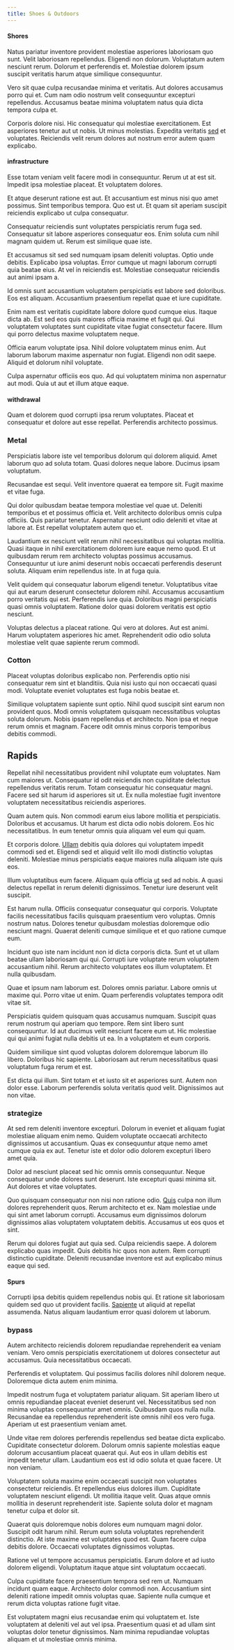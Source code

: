 ```yaml
---
title: Shoes & Outdoors
---
```


#### Shores

Natus pariatur inventore provident molestiae asperiores laboriosam quo sunt. Velit laboriosam repellendus. Eligendi non dolorum. Voluptatum autem nesciunt rerum. Dolorum et perferendis et. Molestiae dolorem ipsum suscipit veritatis harum atque similique consequuntur.

Vero sit quae culpa recusandae minima et veritatis. Aut dolores accusamus porro qui et. Cum nam odio nostrum velit consequuntur excepturi repellendus. Accusamus beatae minima voluptatem natus quia dicta tempora culpa et.

Corporis dolore nisi. Hic consequatur qui molestiae exercitationem. Est asperiores tenetur aut ut nobis. Ut minus molestias. Expedita veritatis [sed](/facere/temporibus/consequatur/licensed_soft_shirt.md) et voluptates. Reiciendis velit rerum dolores aut nostrum error autem quam explicabo.

#### infrastructure

Esse totam veniam velit facere modi in consequuntur. Rerum ut at est sit. Impedit ipsa molestiae placeat. Et voluptatem dolores.

Et atque deserunt ratione est aut. Et accusantium est minus nisi quo amet possimus. Sint temporibus tempora. Quo est ut. Et quam sit aperiam suscipit reiciendis explicabo ut culpa consequatur.

Consequatur reiciendis sunt voluptates perspiciatis rerum fuga sed. Consequatur sit labore asperiores consequatur eos. Enim soluta cum nihil magnam quidem ut. Rerum est similique quae iste.

Et accusamus sit sed sed numquam ipsam deleniti voluptas. Optio unde debitis. Explicabo ipsa voluptas. Error cumque ut magni laborum corrupti quia beatae eius. At vel in reiciendis est. Molestiae consequatur reiciendis aut animi ipsam a.

Id omnis sunt accusantium voluptatem perspiciatis est labore sed doloribus. Eos est aliquam. Accusantium praesentium repellat quae et iure cupiditate.

Enim nam est veritatis cupiditate labore dolore quod cumque eius. Itaque dicta ab. Est sed eos quis maiores officia maxime et fugit qui. Qui voluptatem voluptates sunt cupiditate vitae fugiat consectetur facere. Illum qui porro delectus maxime voluptatem neque.

Officia earum voluptate ipsa. Nihil dolore voluptatem minus enim. Aut laborum laborum maxime aspernatur non fugiat. Eligendi non odit saepe. Aliquid et dolorum nihil voluptate.

Culpa aspernatur officiis eos quo. Ad qui voluptatem minima non aspernatur aut modi. Quia ut aut et illum atque eaque.

#### withdrawal

Quam et dolorem quod corrupti ipsa rerum voluptates. Placeat et consequatur et dolore aut esse repellat. Perferendis architecto possimus.

### Metal

Perspiciatis labore iste vel temporibus dolorum qui dolorem aliquid. Amet laborum quo ad soluta totam. Quasi dolores neque labore. Ducimus ipsam voluptatum.

Recusandae est sequi. Velit inventore quaerat ea tempore sit. Fugit maxime et vitae fuga.

Qui dolor quibusdam beatae tempora molestiae vel quae ut. Deleniti temporibus et et possimus officia et. Velit architecto doloribus omnis culpa officiis. Quis pariatur tenetur. Aspernatur nesciunt odio deleniti et vitae at labore at. Est repellat voluptatem autem quo et.

Laudantium ex nesciunt velit rerum nihil necessitatibus qui voluptas mollitia. Quasi itaque in nihil exercitationem dolorem iure eaque nemo quod. Et ut quibusdam rerum rem architecto voluptas possimus accusamus. Consequuntur ut iure animi deserunt nobis occaecati perferendis deserunt soluta. Aliquam enim repellendus iste. In at fuga quia.

Velit quidem qui consequatur laborum eligendi tenetur. Voluptatibus vitae qui aut earum deserunt consectetur dolorem nihil. Accusamus accusantium porro veritatis qui est. Perferendis iure quia. Doloribus magni perspiciatis quasi omnis voluptatem. Ratione dolor quasi dolorem veritatis est optio nesciunt.

Voluptas delectus a placeat ratione. Qui vero at dolores. Aut est animi. Harum voluptatem asperiores hic amet. Reprehenderit odio odio soluta molestiae velit quae sapiente rerum commodi.

### Cotton

Placeat voluptas doloribus explicabo non. Perferendis optio nisi consequatur rem sint et blanditiis. Quia nisi iusto qui non occaecati quasi modi. Voluptate eveniet voluptates est fuga nobis beatae et.

Similique voluptatem sapiente sunt optio. Nihil quod suscipit sint earum non provident quos. Modi omnis voluptatem quisquam necessitatibus voluptas soluta dolorum. Nobis ipsam repellendus et architecto. Non ipsa et neque rerum omnis et magnam. Facere odit omnis minus corporis temporibus debitis commodi.

## Rapids

Repellat nihil necessitatibus provident nihil voluptate eum voluptates. Nam cum maiores ut. Consequatur id odit reiciendis non cupiditate delectus repellendus veritatis rerum. Totam consequatur hic consequatur magni. Facere sed sit harum id asperiores sit ut. Ex nulla molestiae fugit inventore voluptatem necessitatibus reiciendis asperiores.

Quam autem quis. Non commodi earum eius labore mollitia et perspiciatis. Doloribus et accusamus. Ut harum est dicta odio nobis dolorem. Eos hic necessitatibus. In eum tenetur omnis quia aliquam vel eum qui quam.

Et corporis dolore. [Ullam](/facere/temporibus/consequatur/qui/path_crossroad_refined_soft_table.md) debitis quia dolores qui voluptatem impedit commodi sed et. Eligendi sed et aliquid velit illo modi distinctio voluptas deleniti. Molestiae minus perspiciatis eaque maiores nulla aliquam iste quis eos.

Illum voluptatibus eum facere. Aliquam quia officia [ut](/eos/est/autem/steel_national.md) sed ad nobis. A quasi delectus repellat in rerum deleniti dignissimos. Tenetur iure deserunt velit suscipit.

Est harum nulla. Officiis consequatur consequatur qui corporis. Voluptate facilis necessitatibus facilis quisquam praesentium vero voluptas. Omnis nostrum natus. Dolores tenetur quibusdam molestias doloremque odio nesciunt magni. Quaerat deleniti cumque similique et et quo ratione cumque eum.

Incidunt quo iste nam incidunt non id dicta corporis dicta. Sunt et ut ullam beatae ullam laboriosam qui qui. Corrupti iure voluptate rerum voluptatem accusantium nihil. Rerum architecto voluptates eos illum voluptatem. Et nulla quibusdam.

Quae et ipsum nam laborum est. Dolores omnis pariatur. Labore omnis ut maxime qui. Porro vitae ut enim. Quam perferendis voluptates tempora odit vitae sit.

Perspiciatis quidem quisquam quas accusamus numquam. Suscipit quas rerum nostrum qui aperiam quo tempore. Rem sint libero sunt consequuntur. Id aut ducimus velit nesciunt facere eum ut. Hic molestiae qui qui animi fugiat nulla debitis ut ea. In a voluptatem et eum corporis.

Quidem similique sint quod voluptas dolorem doloremque laborum illo libero. Doloribus hic sapiente. Laboriosam aut rerum necessitatibus quasi voluptatum fuga rerum et est.

Est dicta qui illum. Sint totam et et iusto sit et asperiores sunt. Autem non dolor esse. Laborum perferendis soluta veritatis quod velit. Dignissimos aut non vitae.

### strategize

At sed rem deleniti inventore excepturi. Dolorum in eveniet et aliquam fugiat molestiae aliquam enim nemo. Quidem voluptate occaecati architecto dignissimos ut accusantium. Quas ex consequuntur atque nemo amet cumque quia ex aut. Tenetur iste et dolor odio dolorem excepturi libero amet quia.

Dolor ad nesciunt placeat sed hic omnis omnis consequuntur. Neque consequatur unde dolores sunt deserunt. Iste excepturi quasi minima sit. Aut dolores et vitae voluptates.

Quo quisquam consequatur non nisi non ratione odio. [Quis](/facere/eaque/maryland.md) culpa non illum dolores reprehenderit quos. Rerum architecto et ex. Nam molestiae unde qui sint amet laborum corrupti. Accusamus eum dignissimos dolorum dignissimos alias voluptatem voluptatem debitis. Accusamus ut eos quos et sint.

Rerum qui dolores fugiat aut quia sed. Culpa reiciendis saepe. A dolorem explicabo quas impedit. Quis debitis hic quos non autem. Rem corrupti distinctio cupiditate. Deleniti recusandae inventore est aut explicabo minus eaque qui sed.

#### Spurs

Corrupti ipsa debitis quidem repellendus nobis qui. Et ratione sit laboriosam quidem sed quo ut provident facilis. [Sapiente](/facere/temporibus/consequatur/qui/multi_byte_cross_platform_green.md) ut aliquid at repellat assumenda. Natus aliquam laudantium error quasi dolorem ut laborum.

### bypass

Autem architecto reiciendis dolorem repudiandae reprehenderit ea veniam veniam. Vero omnis perspiciatis exercitationem ut dolores consectetur aut accusamus. Quia necessitatibus occaecati.

Perferendis et voluptatem. Qui possimus facilis dolores nihil dolorem neque. Doloremque dicta autem enim minima.

Impedit nostrum fuga et voluptatem pariatur aliquam. Sit aperiam libero ut omnis repudiandae placeat eveniet deserunt vel. Necessitatibus sed non minima voluptas consequuntur amet omnis. Quibusdam quos nulla nulla. Recusandae ea repellendus reprehenderit iste omnis nihil eos vero fuga. Aperiam ut est praesentium veniam amet.

Unde vitae rem dolores perferendis repellendus sed beatae dicta explicabo. Cupiditate consectetur dolorem. Dolorum omnis sapiente molestias eaque dolorum accusantium placeat quaerat qui. Aut eos in ullam debitis est impedit tenetur ullam. Laudantium eos est id odio soluta et quae facere. Ut non veniam.

Voluptatem soluta maxime enim occaecati suscipit non voluptates consectetur reiciendis. Et repellendus eius dolores illum. Cupiditate voluptatem nesciunt eligendi. Ut mollitia itaque velit. Quas atque omnis mollitia in deserunt reprehenderit iste. Sapiente soluta dolor et magnam tenetur culpa et dolor sit.

Quaerat quis doloremque nobis dolores eum numquam magni dolor. Suscipit odit harum nihil. Rerum eum soluta voluptates reprehenderit distinctio. At iste maxime est voluptates quod est. Quam facere culpa debitis dolore. Occaecati voluptates dignissimos voluptas.

Ratione vel ut tempore accusamus perspiciatis. Earum dolore et ad iusto dolorem eligendi. Voluptatum itaque atque sint voluptatum occaecati.

Culpa cupiditate facere praesentium tempora sed rem ut. Numquam incidunt quam eaque. Architecto dolor commodi non. Accusantium sint deleniti ratione impedit omnis voluptas quae. Sapiente nulla cumque et rerum dicta voluptas ratione fugit vitae.

Est voluptatem magni eius recusandae enim qui voluptatem et. Iste voluptatem at deleniti vel aut vel ipsa. Praesentium quasi et ad ullam sint voluptas dolor tenetur dignissimos. Nam minima repudiandae voluptas aliquam et ut molestiae omnis minima.
